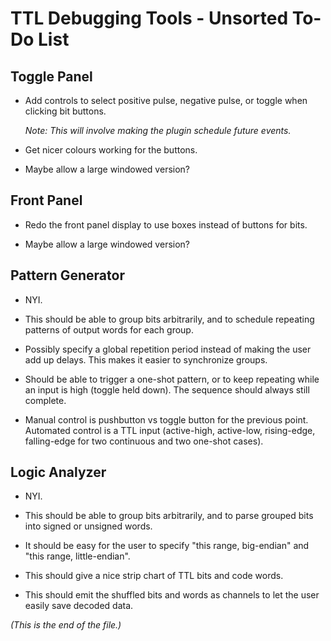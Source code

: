 # TTL Debugging Tools - Unsorted To-Do List

## Toggle Panel

* Add controls to select positive pulse, negative pulse, or toggle when
clicking bit buttons.

  _Note: This will involve making the plugin schedule future events._

* Get nicer colours working for the buttons.

* Maybe allow a large windowed version?


## Front Panel

* Redo the front panel display to use boxes instead of buttons for bits.

* Maybe allow a large windowed version?


## Pattern Generator

* NYI.

* This should be able to group bits arbitrarily, and to schedule repeating
patterns of output words for each group.

* Possibly specify a global repetition period instead of making the user
add up delays. This makes it easier to synchronize groups.

* Should be able to trigger a one-shot pattern, or to keep repeating while
an input is high (toggle held down). The sequence should always still
complete.

* Manual control is pushbutton vs toggle button for the previous point.
Automated control is a TTL input (active-high, active-low, rising-edge,
falling-edge for two continuous and two one-shot cases).


## Logic Analyzer

* NYI.

* This should be able to group bits arbitrarily, and to parse grouped bits
into signed or unsigned words.

* It should be easy for the user to specify "this range, big-endian" and
"this range, little-endian".

* This should give a nice strip chart of TTL bits and code words.

* This should emit the shuffled bits and words as channels to let the user
easily save decoded data.


_(This is the end of the file.)_
